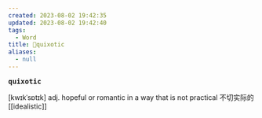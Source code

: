 ```yaml
---
created: 2023-08-02 19:42:35
updated: 2023-08-02 19:42:40
tags:
  - Word
title: 📖quixotic
aliases:
  - null
---
```


<pre><strong>quixotic</strong></pre>
[kwɪkˈsɒtɪk]
adj. hopeful or romantic in a way that is not practical 不切实际的
[[idealistic]]
